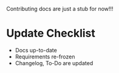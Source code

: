 Contributing docs are just a stub for now!!!

# Update Checklist

* Docs up-to-date
* Requirements re-frozen
* Changelog, To-Do are updated
